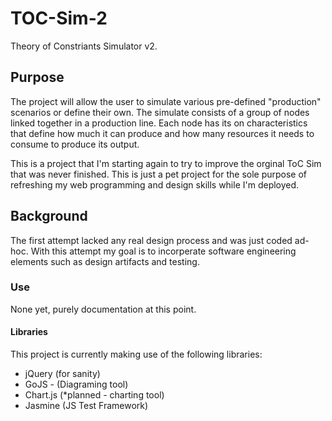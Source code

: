# TOC-Sim-2
Theory of Constriants Simulator v2. 

## Purpose

The project will allow the user to simulate various pre-defined "production" scenarios or define their own.  The simulate consists of
a group of nodes linked together in a production line.  Each node has its on characteristics that define how much it can produce and 
how many resources it needs to consume to produce its output.

This is a project that I'm starting again to try to improve the orginal ToC Sim that was never finished.  This is just a pet project
for the sole purpose of refreshing my web programming and design skills while I'm deployed.

## Background 
The first attempt lacked any real design process and was just coded ad-hoc.  With this attempt my goal is to incorperate software
engineering elements such as design artifacts and testing.

### Use
None yet, purely documentation at this point.


#### Libraries
This project is currently making use of the following libraries:
<ul>
  <li>jQuery (for sanity) </li>
 <li>GoJS - (Diagraming tool)</li>
 <li>Chart.js (*planned - charting tool)</li>
 <li>Jasmine (JS Test Framework)</li>
 </ul>


